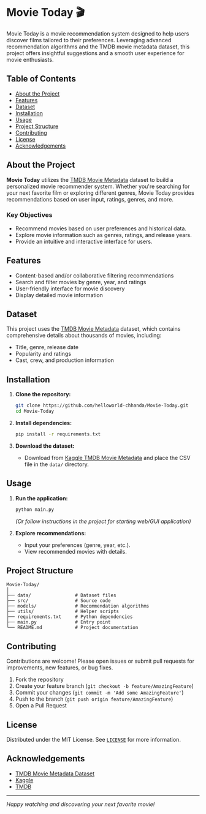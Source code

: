 # Movie Today 🎬

Movie Today is a movie recommendation system designed to help users discover films tailored to their preferences. Leveraging advanced recommendation algorithms and the TMDB movie metadata dataset, this project offers insightful suggestions and a smooth user experience for movie enthusiasts.

## Table of Contents

- [About the Project](#about-the-project)
- [Features](#features)
- [Dataset](#dataset)
- [Installation](#installation)
- [Usage](#usage)
- [Project Structure](#project-structure)
- [Contributing](#contributing)
- [License](#license)
- [Acknowledgements](#acknowledgements)

## About the Project

**Movie Today** utilizes the [TMDB Movie Metadata](https://www.kaggle.com/datasets/tmdb/tmdb-movie-metadata) dataset to build a personalized movie recommender system. Whether you're searching for your next favorite film or exploring different genres, Movie Today provides recommendations based on user input, ratings, genres, and more.

### Key Objectives

- Recommend movies based on user preferences and historical data.
- Explore movie information such as genres, ratings, and release years.
- Provide an intuitive and interactive interface for users.

## Features

- Content-based and/or collaborative filtering recommendations
- Search and filter movies by genre, year, and ratings
- User-friendly interface for movie discovery
- Display detailed movie information

## Dataset

This project uses the [TMDB Movie Metadata](https://www.kaggle.com/datasets/tmdb/tmdb-movie-metadata) dataset, which contains comprehensive details about thousands of movies, including:

- Title, genre, release date
- Popularity and ratings
- Cast, crew, and production information

## Installation

1. **Clone the repository:**
   ```bash
   git clone https://github.com/helloworld-chhanda/Movie-Today.git
   cd Movie-Today
   ```

2. **Install dependencies:**
   ```bash
   pip install -r requirements.txt
   ```

3. **Download the dataset:**
   - Download from [Kaggle TMDB Movie Metadata](https://www.kaggle.com/datasets/tmdb/tmdb-movie-metadata) and place the CSV file in the `data/` directory.

## Usage

1. **Run the application:**
   ```bash
   python main.py
   ```
   *(Or follow instructions in the project for starting web/GUI application)*

2. **Explore recommendations:**
   - Input your preferences (genre, year, etc.).
   - View recommended movies with details.

## Project Structure

```
Movie-Today/
│
├── data/                # Dataset files
├── src/                 # Source code
├── models/              # Recommendation algorithms
├── utils/               # Helper scripts
├── requirements.txt     # Python dependencies
├── main.py              # Entry point
└── README.md            # Project documentation
```

## Contributing

Contributions are welcome! Please open issues or submit pull requests for improvements, new features, or bug fixes.

1. Fork the repository
2. Create your feature branch (`git checkout -b feature/AmazingFeature`)
3. Commit your changes (`git commit -m 'Add some AmazingFeature'`)
4. Push to the branch (`git push origin feature/AmazingFeature`)
5. Open a Pull Request

## License

Distributed under the MIT License. See [`LICENSE`](LICENSE) for more information.

## Acknowledgements

- [TMDB Movie Metadata Dataset](https://www.kaggle.com/datasets/tmdb/tmdb-movie-metadata)
- [Kaggle](https://www.kaggle.com/)
- [TMDB](https://www.themoviedb.org/)

---

*Happy watching and discovering your next favorite movie!*
